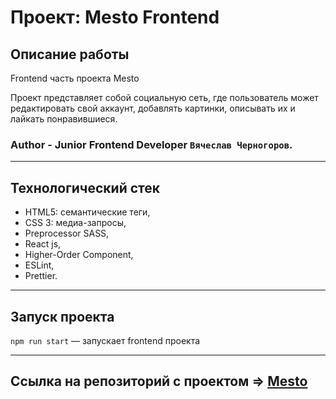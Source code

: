 # Проект: Mesto Frontend 

## Описание работы

Frontend часть проекта Mesto

Проект представляет собой социальную сеть, где пользователь может редактировать свой аккаунт, добавлять картинки, описывать их и лайкать понравившиеся.

### **Author** - Junior Frontend Developer `Вячеслав Черногоров`.

---

## Технологический стек
- HTML5: семантические теги,
- CSS 3: медиа-запросы,
- Preprocessor SASS,
- React js,
- Higher-Order Component,
- ESLint,
- Prettier.

---

## Запуск проекта

`npm run start` — запускает frontend проекта
___
## Ссылка на репозиторий с проектом => [Mesto](https://github.com/ChernoSlava/react-mesto-api-full/tree/main/frontend)

